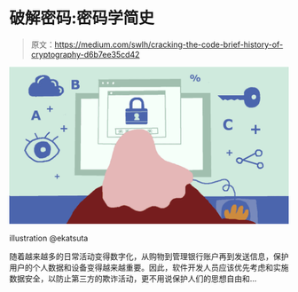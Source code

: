 # 破解密码:密码学简史

> 原文：<https://medium.com/swlh/cracking-the-code-brief-history-of-cryptography-d6b7ee35cd42>

![](img/1b444a10c67ac4cd256bfae1213cb56e.png)

illustration @ekatsuta

随着越来越多的日常活动变得数字化，从购物到管理银行账户再到发送信息，保护用户的个人数据和设备变得越来越重要。因此，软件开发人员应该优先考虑和实施数据安全，以防止第三方的欺诈活动，更不用说保护人们的思想自由和…